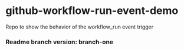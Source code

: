 # github-workflow-run-event-demo
Repo to show the behavior of the workflow_run event trigger


### Readme branch version: branch-one
